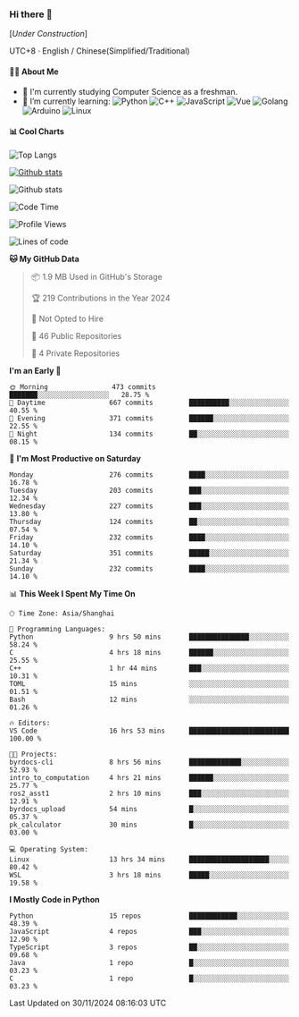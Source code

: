 ### Hi there 👋

\[*Under Construction*\]

UTC+8 · English / Chinese(Simplified/Traditional)

<!--
**NoNormalCreeper/NoNormalCreeper** is a ✨ _special_ ✨ repository because its `README.md` (this file) appears on your GitHub profile.

Here are some ideas to get you started:

- 🔭 I’m currently working on ...
- 🌱 I’m currently learning ...
- 👯 I’m looking to collaborate on ...
- 🤔 I’m looking for help with ...
- 💬 Ask me about ...
- 📫 How to reach me: ...
- 😄 Pronouns: ...
- ⚡ Fun fact: ...
-->

#### 👩‍💻 About Me

- 🏫 I'm currently studying Computer Science as a freshman.
- 🌱 I’m currently learning: 
![Python](https://img.shields.io/badge/-Python-blue?style=flat-square&logo=Python&logoColor=fff)
![C++](https://img.shields.io/badge/-C%2B%2B-00599C?style=flat-square&logo=C%2B%2B&logoColor=fff)
![JavaScript](https://img.shields.io/badge/-JavaScript-ffca18?style=flat-square&logo=JavaScript&logoColor=fff)
![Vue](https://img.shields.io/badge/-Vue-4FC08D?style=flat-square&logo=Vue.js&logoColor=fff)
![Golang](https://img.shields.io/badge/-Go-007d9c?style=flat-square&logo=Go&logoColor=fff)
![Arduino](https://img.shields.io/badge/-Arduino-00979D?style=flat-square&logo=Arduino&logoColor=fff)
![Linux](https://img.shields.io/badge/-Linux-FCC624?style=flat-square&logo=Linux&logoColor=fff)

#### 📊 Cool Charts

![Top Langs](https://github-readme-stats.vercel.app/api/top-langs/?username=NoNormalCreeper&layout=compact)

[![Github stats](https://github-readme-stats.vercel.app/api?username=NoNormalCreeper&show_icons=true)](https://github.com/anuraghazra/github-readme-stats)

![Github stats](https://github-profile-trophy.vercel.app/?username=NoNormalCreeper)


<!--START_SECTION:waka-->
![Code Time](http://img.shields.io/badge/Code%20Time-233%20hrs%2055%20mins-blue)

![Profile Views](http://img.shields.io/badge/Profile%20Views-3-blue)

![Lines of code](https://img.shields.io/badge/From%20Hello%20World%20I%27ve%20Written-2.7%20million%20lines%20of%20code-blue)

**🐱 My GitHub Data** 

> 📦 1.9 MB Used in GitHub's Storage 
 > 
> 🏆 219 Contributions in the Year 2024
 > 
> 🚫 Not Opted to Hire
 > 
> 📜 46 Public Repositories 
 > 
> 🔑 4 Private Repositories 
 > 
**I'm an Early 🐤** 

```text
🌞 Morning                473 commits         ███████░░░░░░░░░░░░░░░░░░   28.75 % 
🌆 Daytime                667 commits         ██████████░░░░░░░░░░░░░░░   40.55 % 
🌃 Evening                371 commits         ██████░░░░░░░░░░░░░░░░░░░   22.55 % 
🌙 Night                  134 commits         ██░░░░░░░░░░░░░░░░░░░░░░░   08.15 % 
```
📅 **I'm Most Productive on Saturday** 

```text
Monday                   276 commits         ████░░░░░░░░░░░░░░░░░░░░░   16.78 % 
Tuesday                  203 commits         ███░░░░░░░░░░░░░░░░░░░░░░   12.34 % 
Wednesday                227 commits         ███░░░░░░░░░░░░░░░░░░░░░░   13.80 % 
Thursday                 124 commits         ██░░░░░░░░░░░░░░░░░░░░░░░   07.54 % 
Friday                   232 commits         ████░░░░░░░░░░░░░░░░░░░░░   14.10 % 
Saturday                 351 commits         █████░░░░░░░░░░░░░░░░░░░░   21.34 % 
Sunday                   232 commits         ████░░░░░░░░░░░░░░░░░░░░░   14.10 % 
```


📊 **This Week I Spent My Time On** 

```text
🕑︎ Time Zone: Asia/Shanghai

💬 Programming Languages: 
Python                   9 hrs 50 mins       ███████████████░░░░░░░░░░   58.24 % 
C                        4 hrs 18 mins       ██████░░░░░░░░░░░░░░░░░░░   25.55 % 
C++                      1 hr 44 mins        ███░░░░░░░░░░░░░░░░░░░░░░   10.31 % 
TOML                     15 mins             ░░░░░░░░░░░░░░░░░░░░░░░░░   01.51 % 
Bash                     12 mins             ░░░░░░░░░░░░░░░░░░░░░░░░░   01.26 % 

🔥 Editors: 
VS Code                  16 hrs 53 mins      █████████████████████████   100.00 % 

🐱‍💻 Projects: 
byrdocs-cli              8 hrs 56 mins       █████████████░░░░░░░░░░░░   52.93 % 
intro_to_computation     4 hrs 21 mins       ██████░░░░░░░░░░░░░░░░░░░   25.77 % 
ros2_asst1               2 hrs 10 mins       ███░░░░░░░░░░░░░░░░░░░░░░   12.91 % 
byrdocs_upload           54 mins             █░░░░░░░░░░░░░░░░░░░░░░░░   05.37 % 
pk_calculator            30 mins             █░░░░░░░░░░░░░░░░░░░░░░░░   03.00 % 

💻 Operating System: 
Linux                    13 hrs 34 mins      ████████████████████░░░░░   80.42 % 
WSL                      3 hrs 18 mins       █████░░░░░░░░░░░░░░░░░░░░   19.58 % 
```

**I Mostly Code in Python** 

```text
Python                   15 repos            ████████████░░░░░░░░░░░░░   48.39 % 
JavaScript               4 repos             ███░░░░░░░░░░░░░░░░░░░░░░   12.90 % 
TypeScript               3 repos             ██░░░░░░░░░░░░░░░░░░░░░░░   09.68 % 
Java                     1 repo              █░░░░░░░░░░░░░░░░░░░░░░░░   03.23 % 
C                        1 repo              █░░░░░░░░░░░░░░░░░░░░░░░░   03.23 % 
```




 Last Updated on 30/11/2024 08:16:03 UTC
<!--END_SECTION:waka-->

